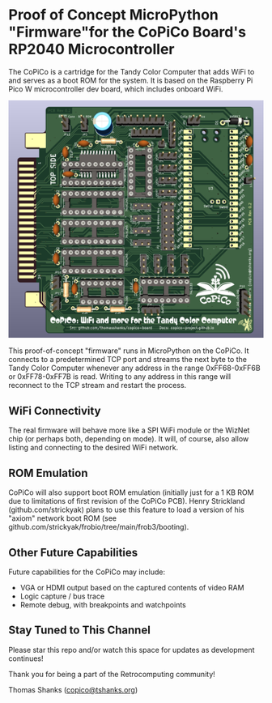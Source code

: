 # Proof of Concept MicroPython "Firmware"for the CoPiCo Board's RP2040 Microcontroller

The CoPiCo is a cartridge for the Tandy Color Computer that adds WiFi to and
serves as a boot ROM for the system. It is based on the Raspberry Pi Pico W
microcontroller dev board, which includes onboard WiFi.

![copico_pcb_rev0.2_front](https://github.com/thomasshanks/copico-board/blob/main/assets/copico_rev0.2_front.png?raw=true)

This proof-of-concept "firmware" runs in MicroPython on the CoPiCo. It connects
to a predetermined TCP port and streams the next byte to the Tandy Color
Computer whenever any address in the range 0xFF68-0xFF6B or 0xFF78-0xFF7B is
read. Writing to any address in this range will reconnect to the TCP stream and
restart the process.

## WiFi Connectivity

The real firmware will behave more like a SPI WiFi module or the WizNet chip
(or perhaps both, depending on mode). It will, of course, also allow listing
and connecting to the desired WiFi network.

## ROM Emulation

CoPiCo will also support boot ROM emulation (initially just for a 1 KB ROM due
to limitations of first revision of the CoPiCo PCB). Henry Strickland
(github.com/strickyak) plans to use this feature to load a version of his
"axiom" network boot ROM (see
github.com/strickyak/frobio/tree/main/frob3/booting).

## Other Future Capabilities

Future capabilities for the CoPiCo may include:
- VGA or HDMI output based on the captured contents of video RAM
- Logic capture / bus trace
- Remote debug, with breakpoints and watchpoints

## Stay Tuned to This Channel

Please star this repo and/or watch this space for updates as development
continues!

Thank you for being a part of the Retrocomputing community!


Thomas Shanks (copico@tshanks.org)
